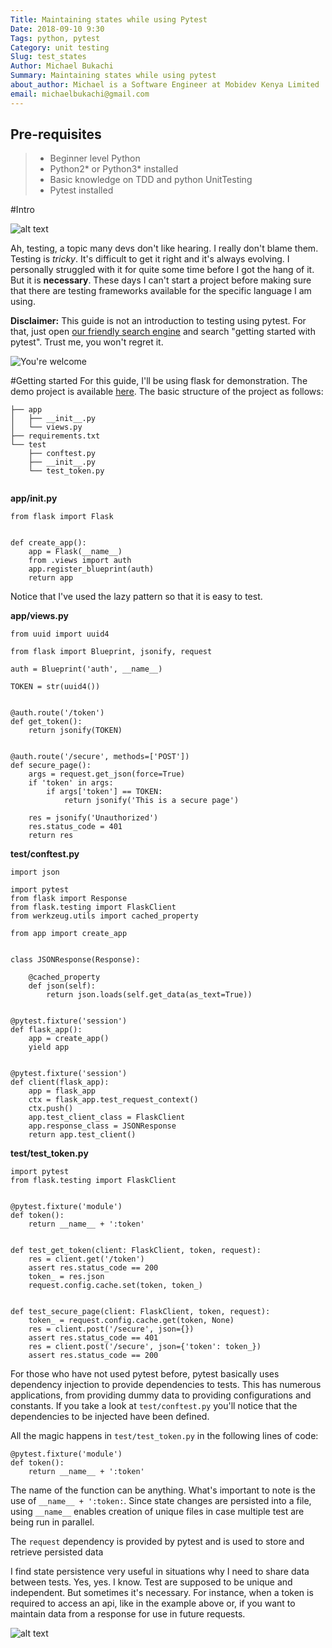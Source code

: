 ```yaml
---
Title: Maintaining states while using Pytest
Date: 2018-09-10 9:30
Tags: python, pytest
Category: unit testing
Slug: test_states
Author: Michael Bukachi
Summary: Maintaining states while using pytest
about_author: Michael is a Software Engineer at Mobidev Kenya Limited
email: michaelbukachi@gmail.com
---
```


## Pre-requisites
 > - Beginner level Python
 > - Python2* or Python3* installed
 > - Basic knowledge on TDD and python UnitTesting
 > - Pytest installed
 
 
#Intro

![alt text](https://cdn-images-1.medium.com/max/1600/1*7dFF3N2BwzlPz5MHA3_eyA.gif "When things go wrong")
 
Ah, testing, a topic many devs don't like hearing. I really don't blame them. Testing is _tricky_.
It's difficult to get it right and it's always evolving. I personally struggled with it for quite
some time before I got the hang of it. But it is **necessary**. These days I can't start a project  before making sure 
that there are testing frameworks available for the specific language I am using.
 
**Disclaimer:** This guide is not an introduction to testing using pytest. For that, just open 
[our friendly search engine](https://www.google.com) and search "getting started with pytest". Trust me, you won't 
regret it.

![](https://data.whicdn.com/images/86201703/original.gif "You're welcome")

#Getting started
For this guide, I'll be using flask for demonstration. The demo project is available 
[here](https://github.com/michaelbukachi/flask_pystest_state.git). The basic structure of the project as follows:
```
├── app
│   ├── __init__.py
│   └── views.py
├── requirements.txt
└── test
    ├── conftest.py
    ├── __init__.py
    └── test_token.py
    
```

**app/__init__.py**
```
from flask import Flask


def create_app():
    app = Flask(__name__)
    from .views import auth
    app.register_blueprint(auth)
    return app

```
Notice that I've used the lazy pattern so that it is easy to test.

**app/views.py**
```
from uuid import uuid4

from flask import Blueprint, jsonify, request

auth = Blueprint('auth', __name__)

TOKEN = str(uuid4())


@auth.route('/token')
def get_token():
    return jsonify(TOKEN)


@auth.route('/secure', methods=['POST'])
def secure_page():
    args = request.get_json(force=True)
    if 'token' in args:
        if args['token'] == TOKEN:
            return jsonify('This is a secure page')

    res = jsonify('Unauthorized')
    res.status_code = 401
    return res

```

**test/conftest.py**
```
import json

import pytest
from flask import Response
from flask.testing import FlaskClient
from werkzeug.utils import cached_property

from app import create_app


class JSONResponse(Response):

    @cached_property
    def json(self):
        return json.loads(self.get_data(as_text=True))


@pytest.fixture('session')
def flask_app():
    app = create_app()
    yield app


@pytest.fixture('session')
def client(flask_app):
    app = flask_app
    ctx = flask_app.test_request_context()
    ctx.push()
    app.test_client_class = FlaskClient
    app.response_class = JSONResponse
    return app.test_client()

```

**test/test_token.py**
```
import pytest
from flask.testing import FlaskClient


@pytest.fixture('module')
def token():
    return __name__ + ':token'


def test_get_token(client: FlaskClient, token, request):
    res = client.get('/token')
    assert res.status_code == 200
    token_ = res.json
    request.config.cache.set(token, token_)


def test_secure_page(client: FlaskClient, token, request):
    token_ = request.config.cache.get(token, None)
    res = client.post('/secure', json={})
    assert res.status_code == 401
    res = client.post('/secure', json={'token': token_})
    assert res.status_code == 200

```

For those who have not used pytest before, pytest basically uses dependency injection to 
provide dependencies to tests. This has numerous applications, from providing dummy data to providing
configurations and constants. If you take a look at `test/conftest.py` you'll notice that the dependencies to be injected
have been defined.

All the magic happens in `test/test_token.py` in the following lines of code:
```
@pytest.fixture('module')
def token():
    return __name__ + ':token'
```

The name of the function can be anything. What's important to note is the use of `__name__ + ':token:`. Since state changes
are persisted into a file, using `__name__` enables creation of unique files in case multiple test are being run in parallel.

The `request` dependency is provided by pytest and is used to store and retrieve persisted data

I find state persistence very useful in situations why I need to share data between tests. Yes, yes. I know. Test are supposed
to be unique and independent. But sometimes it's necessary. For instance, when a token is required to access an api, like in 
the example above or, if you want to maintain data from a response for use in future requests.


![alt text](https://orig00.deviantart.net/6ef3/f/2015/092/e/7/that_s_all_folks_by_shootersp-d8o2m64.gif "That's all folks!")